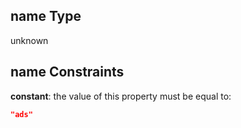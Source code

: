 ## name Type

unknown

## name Constraints

**constant**: the value of this property must be equal to:

```json
"ads"
```
